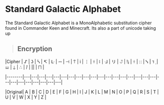 # Standard Galactic Alphabet

The Standard Galactic Alphabet is a MonoAlphabetic substitution cipher found in Commander Keen and Minecraft. Its also a part of unicode taking up 

> ## Encryption

|Cipher  | ᔑ | ʖ | ᓵ | ↸ | ᒷ | ⎓ | ⊣ | ⍑ | i | ⋮ | ꖌ | ꖎ | ᒲ | リ | 𝙹 | !¡ | ꖌ | ∷ | ᓭ | ℸ ̣ | ⚍ | ⍊ | ∴ |  ̇/ | || | ⨅ |

|--------|---|---|---|---|---|---|---|---|---|---|---|---|---|---|---|---|---|---|---|---|---|---|---|---|---|---|

|Original| A | B | C | D | E | F | G | H | I | J | K | L | M | N | O | P | Q | R | S | T | U | V | W | X | Y | Z |
